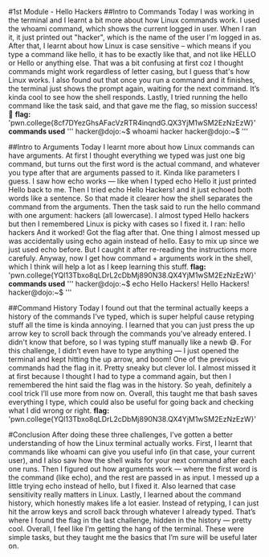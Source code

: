 #1st Module - Hello Hackers
##Intro to Commands
Today I was working in the terminal and I learnt a bit more about how Linux commands work. I used the whoami command, which shows the current logged in user. When I ran it, it just printed out "hacker", which is the name of the user I'm logged in as.
After that, I learnt about how Linux is case sensitive – which means if you type a command like hello, it has to be exactly like that, and not like HELLO or Hello or anything else. That was a bit confusing at first coz I thought commands might work regardless of letter casing, but I guess that's how Linux works.
I also found out that once you run a command and it finishes, the terminal just shows the prompt again, waiting for the next command. It’s kinda cool to see how the shell responds.
Lastly, I tried running the hello command like the task said, and that gave me the flag, so mission success! 🎉
**flag:** 'pwn.college{8cf7DYezGhsAFacVzRTR4inqndG.QX3YjM1wSM2EzNzEzW}'
**commands used**
'''
hacker@dojo:~$ whoami
hacker
hacker@dojo:~$
'''


##Intro to Arguments
Today I learnt more about how Linux commands can have arguments. At first I thought everything we typed was just one big command, but turns out the first word is the actual command, and whatever you type after that are arguments passed to it. Kinda like parameters I guess.
I saw how echo works — like when I typed echo Hello it just printed Hello back to me. Then I tried echo Hello Hackers! and it just echoed both words like a sentence. So that made it clearer how the shell separates the command from the arguments.
Then the task said to run the hello command with one argument: hackers (all lowercase). I almost typed Hello hackers but then I remembered Linux is picky with cases so I fixed it. I ran:
hello hackers
And it worked! Got the flag after that.
One thing I almost messed up was accidentally using echo again instead of hello. Easy to mix up since we just used echo before. But I caught it after re-reading the instructions more carefuly.
Anyway, now I get how command + arguments work in the shell, which I think will help a lot as I keep learning this stuff.
**flag:** 'pwn.college{YQl13Tbxo8qLDrL2cDbMj890N38.QX4YjM1wSM2EzNzEzW}'
**commands used**
'''
hacker@dojo:~$ echo Hello Hackers!
Hello Hackers!
hacker@dojo:~$
'''



##Command History
Today I found out that the terminal actually keeps a history of the commands I’ve typed, which is super helpful cause retyping stuff all the time is kinda annoying.
I learned that you can just press the up arrow key to scroll back through the commands you've already entered. I didn't know that before, so I was typing stuff manually like a newb 😅.
For this challenge, I didn’t even have to type anything — I just opened the terminal and kept hitting the up arrow, and boom! One of the previous commands had the flag in it. Pretty sneaky but clever lol.
I almost missed it at first because I thought I had to type a command again, but then I remembered the hint said the flag was in the history. So yeah, definitely a cool trick I’ll use more from now on.
Overall, this taught me that bash saves everything I type, which could also be useful for going back and checking what I did wrong or right.
**flag:** 'pwn.college{YQl13Tbxo8qLDrL2cDbMj890N38.QX4YjM1wSM2EzNzEzW}'


#Conclusion
After doing these three challenges, I’ve gotten a better understanding of how the Linux terminal actually works. First, I learnt that commands like whoami can give you useful info (in that case, your current user), and I also saw how the shell waits for your next command after each one runs.
Then I figured out how arguments work — where the first word is the command (like echo), and the rest are passed in as input. I messed up a little trying echo instead of hello, but I fixed it. Also learned that case sensitivity really matters in Linux.
Lastly, I learned about the command history, which honestly makes life a lot easier. Instead of retyping, I can just hit the arrow keys and scroll back through whatever I already typed. That’s where I found the flag in the last challenge, hidden in the history — pretty cool.
Overall, I feel like I’m getting the hang of the terminal. These were simple tasks, but they taught me the basics that I’m sure will be useful later on.
